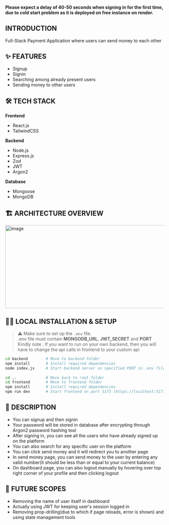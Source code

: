 **Please expect a delay of 40-50 seconds when signing in for the first time, due to cold start problem as it is deployed on free instance on render.**

## INTRODUCTION
Full-Stack Payment Application where users can send money to each other

## ✨ FEATURES
* Signup
* Signin
* Searching among already present users
* Sending money to other users


## 🛠 TECH STACK
**Frontend**
- React.js
- TailwindCSS

**Backend**
- Node.js
- Express.js
- Zod
- JWT
- Argon2

**Database**
- Mongoose
- MongoDB


## 🏗️ ARCHITECTURE OVERVIEW
<img width="831" height="263" alt="image" src="https://github.com/user-attachments/assets/3b565a2b-5b69-4065-9146-02b8cd884e0b" />



## 🧑‍💻 LOCAL INSTALLATION & SETUP
> ⚠️ Make sure to set up the `.env` file.  
> .env file must contain **MONGODB_URL**, **JWT_SECRET** and **PORT**  
> Kindly note : If you want to run on your own backend, then you will have to change the api calls in frontend to your custom api
```bash
cd backend        # Move to backend folder
npm install       # Install required dependencies
node index.js     # Start backend server on specified PORT in .env file (https://localhost:PORT)
 
cd ..             # Move back to root folder
cd frontend       # Move to frontend folder
npm install       # Install required dependencies
npm run dev       # Start frontend on port 5173 (https://localhost:5173)
```


## 📝 DESCRIPTION
- You can signup and then signin
- Your password will be stored in database after encrypting through Argon2 password hashing tool
- After signing in, you can see all the users who have already signed up on the platform
- You can also search for any specific user on the platform
- You can click send money and it will redirect you to another page
- In send money page, you can send money to the user by entering any valid number(it should be less than or equal to your current balance)
- On dashboard page, you can also logout manually by hovering over top right corner of your profile and then clicking logout


## 🔮 FUTURE SCOPES
- Removing the name of user itself in dashboard
- Actually using JWT for keeping user's session logged in
- Removing prop-drilling(due to which if page reloads, error is shown) and using state management tools
